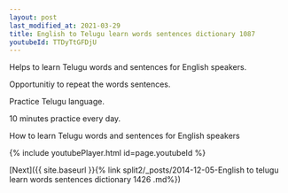 ```yaml
---
layout: post
last_modified_at: 2021-03-29
title: English to Telugu learn words sentences dictionary 1087 
youtubeId: TTDyTtGFDjU
---
```

 
 
Helps to learn Telugu words and sentences for English speakers.

Opportunitiy to repeat the words sentences. 

Practice Telugu language. 
 
10 minutes practice every day. 
 
How to learn Telugu words and sentences for English speakers 
 
{% include youtubePlayer.html id=page.youtubeId %}
 
 
[Next]({{ site.baseurl }}{% link  split2/_posts/2014-12-05-English to telugu learn words sentences dictionary 1426 .md%})
 
